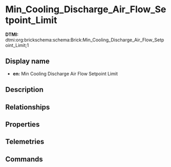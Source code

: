 # Min_Cooling_Discharge_Air_Flow_Setpoint_Limit
**DTMI:** dtmi:org:brickschema:schema:Brick:Min_Cooling_Discharge_Air_Flow_Setpoint_Limit;1
## Display name
- **en:** Min Cooling Discharge Air Flow Setpoint Limit
## Description
## Relationships
## Properties
## Telemetries
## Commands
